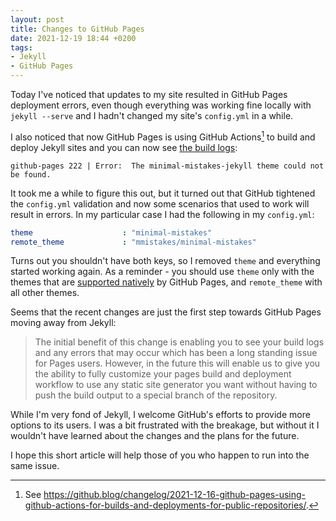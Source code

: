 ```yaml
---
layout: post
title: Changes to GitHub Pages
date: 2021-12-19 18:44 +0200
tags:
- Jekyll
- GitHub Pages
---
```


Today I've noticed that updates to my site resulted in GitHub Pages deployment errors, even though everything was working fine locally with `jekyll --serve` and I hadn't changed my site's `config.yml` in a while.

I also noticed that now GitHub Pages is using GitHub Actions[^1] to build and deploy Jekyll sites and you can now see [the build logs](https://github.com/bbatsov/batsov.com/runs/4573932124?check_suite_focus=true):

```
github-pages 222 | Error:  The minimal-mistakes-jekyll theme could not be found.
```

It took me a while to figure this out, but it turned out that GitHub tightened the `config.yml` validation and now some scenarios that used to work will result in errors. In my particular case I had the following in my `config.yml`:

``` yaml
theme                    : "minimal-mistakes"
remote_theme             : "mmistakes/minimal-mistakes"
```

Turns out you shouldn't have both keys, so I removed `theme` and everything started working again. As a reminder - you should use `theme` only with the themes that
are [supported natively](https://pages.github.com/themes/) by GitHub Pages, and
`remote_theme` with all other themes.

Seems that the recent changes are just the first step towards GitHub Pages moving away from Jekyll:

> The initial benefit of this change is enabling you to see your build logs and any errors that may occur which has been a long standing issue for Pages users. However, in the future this will enable us to give you the ability to fully customize your pages build and deployment workflow to use any static site generator you want without having to push the build output to a special branch of the repository.

While I'm very fond of Jekyll, I welcome GitHub's efforts to provide more options to its users. I was a bit frustrated with the breakage, but without it I wouldn't have learned about the changes and the plans for the future.

I hope this short article will help those of you who happen to run into the same issue.

[^1]: See <https://github.blog/changelog/2021-12-16-github-pages-using-github-actions-for-builds-and-deployments-for-public-repositories/>.
